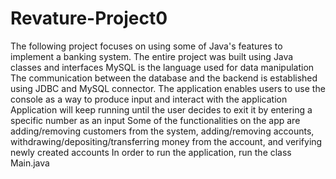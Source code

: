 # Revature-Project0
The following project focuses on using some of Java's features to implement a banking system.
The entire project was built using Java classes and interfaces
MySQL is the language used for data manipulation
The communication between the database and the backend is established using JDBC and MySQL connector.
The application enables users to use the console as a way to produce input and interact with the application
Application will keep running until the user decides to exit it by entering a specific number as an input
Some of the functionalities on the app are adding/removing customers from the system, adding/removing accounts, withdrawing/depositing/transferring money from the account, and verifying newly created accounts
In order to run the application, run the class Main.java
